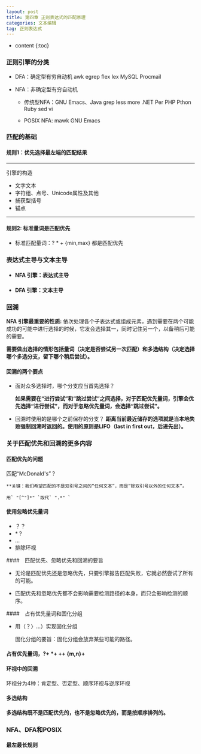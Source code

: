 ```yaml
---
layout: post
title: 第四章 正则表达式的匹配原理
categories: 文本编辑
tag: 正则表达式
---
```


* content
{:toc}


### 正则引擎的分类

+ DFA：确定型有穷自动机
	awk egrep flex lex MySQL Procmail

+ NFA：非确定型有穷自动机

	- 传统型NFA：GNU Emacs、Java grep less more .NET Per PHP Pthon Ruby sed vi

	- POSIX NFA: mawk GNU Emacs

### 匹配的基础

#### 规则1：优先选择最左端的匹配结果

***

引擎的构造

- 文字文本
- 字符组、点号、Unicode属性及其他
- 捕获型括号
- 锚点

***

#### 规则2: 标准量词是匹配优先

- 标准匹配量词：? * + {min,max} 都是匹配优先

### 表达式主导与文本主导

- #### NFA 引擎：表达式主导

- #### DFA 引擎：文本主导

### 回溯

**NFA 引擎最重要的性质:** 依次处理各个子表达式或组成元素，遇到需要在两个可能成功的可能中进行选择的时候，它发会选择其一，同时记住另一个，以备稍后可能的需要。

**需要做出选择的情形包括量词（决定是否尝试另一次匹配）和多选结构（决定选择哪个多选分支，留下哪个稍后尝试）。**

#### 回溯的两个要点

- 面对众多选择时，哪个分支应当首先选择？

	**如果需要在“进行尝试”和“跳过尝试”之间选择，对于匹配优先量词，引擎会优先选择“进行尝试”，而对于忽略优先量词，会选择“跳过尝试”。**

- 回溯时使用的是哪个之前保存的分支？
	**距离当前最近储存的选项就是当本地失败强制回溯时返回的。使用的原则是LIFO（last in first out，后进先出）。**

### 关于匹配优先和回溯的更多内容

#### 匹配优先的问题

匹配“McDonald's”？
	
	**关键：我们希望匹配的不是双引号之间的“任何文本”，而是“除双引号以外的任何文本”。

	用` "[^"]*" `取代` ".*" `


#### 使用忽略优先量词

- ？？
- *？
- ...
- 排除环视

####　匹配优先、忽略优先和回溯的要旨

- 无论是匹配优先还是忽略优先，只要引擎报告匹配失败，它就必然尝试了所有的可能。

- 匹配优先和忽略优先都不会影响需要检测路径的本身，而只会影响检测的顺序。

####　占有优先量词和固化分组

- 用（？〉...）实现固化分组

	固化分组的要旨：固化分组会放弃某些可能的路径。

#### 占有优先量词，?+ *+ ++ {m,n}+

#### 环视中的回溯

环视分为4种：肯定型、否定型、顺序环视与逆序环视

#### 多选结构

**多选结构既不是匹配优先的，也不是忽略优先的，而是按顺序排列的。**

### NFA、DFA和POSIX

#### 最左最长规则











